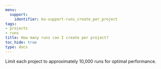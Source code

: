 ```yaml
---
menu:
  support:
    identifier: ko-support-runs_create_per_project
tags:
- projects
- runs
title: How many runs can I create per project?
toc_hide: true
type: docs
---
```


Limit each project to approximately 10,000 runs for optimal performance.